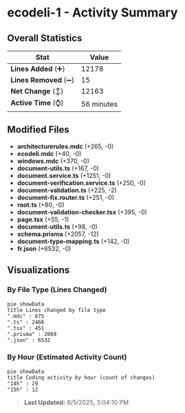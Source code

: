 # ecodeli-1 - Activity Summary 

## Overall Statistics

| Stat                   | Value                                                             |
| ---------------------- | ----------------------------------------------------------------- |
| **Lines Added** (➕)   | 12178                                          |
| **Lines Removed** (➖) | 15                                        |
| **Net Change** (↕)    | 12163                |
| **Active Time** (⌚)   | 56 minutes |


## Modified Files
- **architecturerules.mdc** (+265, -0)
- **ecodeli.mdc** (+40, -0)
- **windows.mdc** (+370, -0)
- **document-utils.ts** (+167, -0)
- **document.service.ts** (+1251, -0)
- **document-verification.service.ts** (+250, -0)
- **document-validation.ts** (+225, -2)
- **document-fix.router.ts** (+251, -0)
- **root.ts** (+80, -0)
- **document-validation-checker.tsx** (+395, -0)
- **page.tsx** (+55, -1)
- **document-utils.ts** (+98, -0)
- **schema.prisma** (+2057, -12)
- **document-type-mapping.ts** (+142, -0)
- **fr.json** (+6532, -0)

## Visualizations

### By File Type (Lines Changed)

```mermaid
pie showData
title Lines changed by file type
".mdc" : 675
".ts" : 2466
".tsx" : 451
".prisma" : 2069
".json" : 6532
```

### By Hour (Estimated Activity Count)

```mermaid
pie showData
title Coding activity by hour (count of changes)
"14h" : 29
"15h" : 12
```


> **Last Updated:** 6/5/2025, 3:04:10 PM